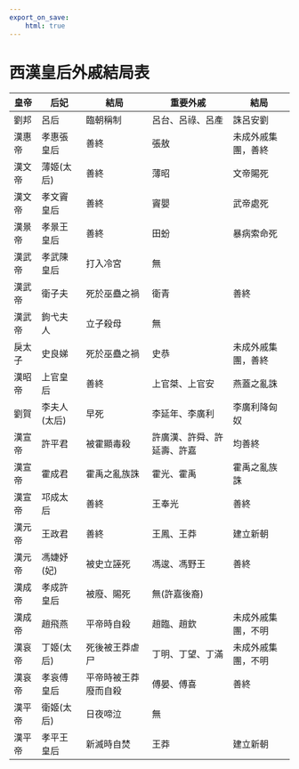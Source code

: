 ```yaml
---
export_on_save:
    html: true
---
```


# 西漢皇后外戚結局表

皇帝|后妃|結局|重要外戚|結局
--|--|--|--|--
劉邦|呂后|臨朝稱制|呂台、呂祿、呂產|誅呂安劉
漢惠帝|孝惠張皇后|善終|張敖|未成外戚集團，善終
漢文帝|薄姬(太后)|善終|薄昭|文帝賜死
漢文帝|孝文竇皇后|善終|竇嬰|武帝處死
漢景帝|孝景王皇后|善終|田蚡|暴病索命死
漢武帝|孝武陳皇后|打入冷宮|無|
漢武帝|衛子夫|死於巫蠱之禍|衛青|善終
漢武帝|鉤弋夫人|立子殺母|無|
戾太子|史良娣|死於巫蠱之禍|史恭|未成外戚集團，善終
漢昭帝|上官皇后|善終|上官桀、上官安|燕蓋之亂誅
劉賀|李夫人(太后)|早死|李延年、李廣利|李廣利降匈奴
漢宣帝|許平君|被霍顯毒殺|許廣漢、許舜、許延壽、許嘉|均善終
漢宣帝|霍成君|霍禹之亂族誅|霍光、霍禹|霍禹之亂族誅
漢宣帝|邛成太后|善終|王奉光|善終
漢元帝|王政君|善終|王鳳、王莽|建立新朝
漢元帝|馮婕妤(妃)|被史立誣死|馮逡、馮野王|善終
漢成帝|孝成許皇后|被廢、賜死|無(許嘉後裔)|
漢成帝|趙飛燕|平帝時自殺|趙臨、趙欽|未成外戚集團，不明
漢哀帝|丁姬(太后)|死後被王莽虐尸|丁明、丁望、丁滿|未成外戚集團，不明
漢哀帝|孝哀傅皇后|平帝時被王莽廢而自殺|傅晏、傅喜|善終
漢平帝|衛姬(太后)|日夜啼泣|無|
漢平帝|孝平王皇后|新滅時自焚|王莽|建立新朝